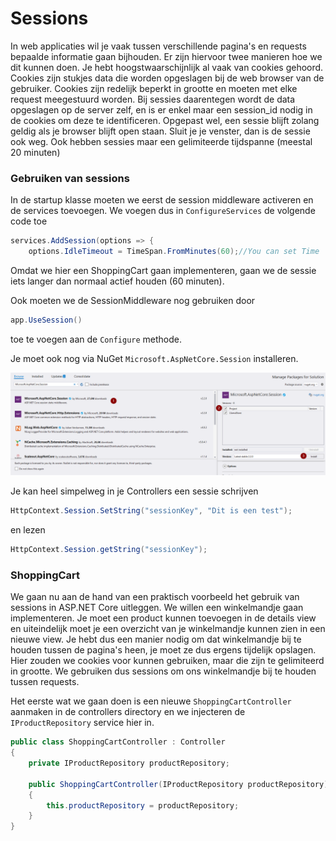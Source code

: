 # Sessions

In web applicaties wil je vaak tussen verschillende pagina's en requests bepaalde informatie gaan bijhouden. Er zijn hiervoor twee manieren hoe we dit kunnen doen. Je hebt hoogstwaarschijnlijk al vaak van cookies gehoord. Cookies zijn stukjes data die worden opgeslagen bij de web browser van de gebruiker. Cookies zijn redelijk beperkt in grootte en moeten met elke request meegestuurd worden. Bij sessies daarentegen wordt de data opgeslagen op de server zelf, en is er enkel maar een session\_id nodig in de cookies om deze te identificeren. Opgepast wel, een sessie blijft zolang geldig als je browser blijft open staan. Sluit je je venster, dan is de sessie ook weg. Ook hebben sessies maar een gelimiteerde tijdspanne \(meestal 20 minuten\)

### Gebruiken van sessions

In de startup klasse moeten we eerst de session middleware activeren en de services toevoegen. We voegen dus in `ConfigureServices` de volgende code toe

```csharp
services.AddSession(options => {
    options.IdleTimeout = TimeSpan.FromMinutes(60);//You can set Time   
```

Omdat we hier een ShoppingCart gaan implementeren, gaan we de sessie iets langer dan normaal actief houden \(60 minuten\).

Ook moeten we de SessionMiddleware nog gebruiken door 

```csharp
app.UseSession()
```

toe te voegen aan de `Configure` methode.

Je moet ook nog via NuGet `Microsoft.AspNetCore.Session` installeren.

![](../.gitbook/assets/image%20%2892%29.png)

Je kan heel simpelweg in je Controllers een sessie schrijven

```csharp
HttpContext.Session.SetString("sessionKey", "Dit is een test");
```

en lezen

```csharp
HttpContext.Session.getString("sessionKey");
```

### ShoppingCart

We gaan nu aan de hand van een praktisch voorbeeld het gebruik van sessions in ASP.NET Core uitleggen. We willen een winkelmandje gaan implementeren. Je moet een product kunnen toevoegen in de details view en uiteindelijk moet je een overzicht van je winkelmandje kunnen zien in een nieuwe view. Je hebt dus een manier nodig om dat winkelmandje bij te houden tussen de pagina's heen, je moet ze dus ergens tijdelijk opslagen. Hier zouden we cookies voor kunnen gebruiken, maar die zijn te gelimiteerd in grootte. We gebruiken dus sessions om ons winkelmandje bij te houden tussen requests.

Het eerste wat we gaan doen is een nieuwe `ShoppingCartController` aanmaken in de controllers directory en we injecteren de `IProductRepository` service hier in.

```csharp
public class ShoppingCartController : Controller
{
    private IProductRepository productRepository;

    public ShoppingCartController(IProductRepository productRepository)
    {
        this.productRepository = productRepository;
    }
}
```



